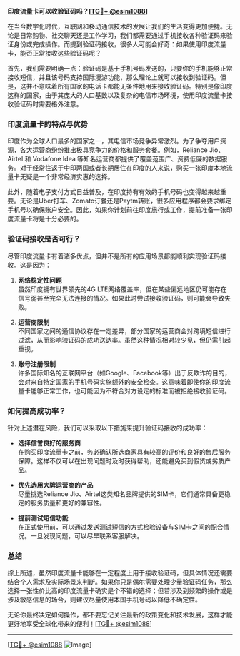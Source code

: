 **印度流量卡可以收验证码吗？[[TG💪+ @esim1088](https://t.me/s/esim1088)]**

在当今数字化时代，互联网和移动通信技术的发展让我们的生活变得更加便捷。无论是日常购物、社交聊天还是工作学习，我们都需要通过手机接收各种验证码来验证身份或完成操作。而提到验证码接收，很多人可能会好奇：如果使用印度流量卡，能否正常接收这些验证码呢？

首先，我们需要明确一点：验证码是基于手机号码发送的，只要你的手机能够正常接收短信，并且该号码支持国际漫游功能，那么理论上就可以接收到验证码。但是，这并不意味着所有国家的电话卡都能无条件地用来接收验证码。特别是像印度这样的国家，由于其庞大的人口基数以及复杂的电信市场环境，使用印度流量卡接收验证码时需要格外注意。

### 印度流量卡的特点与优势

印度作为全球人口最多的国家之一，其电信市场竞争异常激烈。为了争夺用户资源，各大运营商纷纷推出极具竞争力的价格和服务套餐。例如，Reliance Jio、Airtel 和 Vodafone Idea 等知名运营商都提供了覆盖范围广、资费低廉的数据服务。对于经常往返于中印两国或者长期居住在印度的人来说，购买一张印度本地流量卡无疑是一个非常经济实惠的选择。

此外，随着电子支付方式日益普及，在印度持有有效的手机号码也变得越来越重要。无论是Uber打车、Zomato订餐还是Paytm转账，很多应用程序都会要求绑定手机号以确保账户安全。因此，如果你计划前往印度旅行或工作，提前准备一张印度流量卡将是十分必要的。

### 验证码接收是否可行？

尽管印度流量卡有着诸多优点，但并不是所有的应用场景都能顺利实现验证码接收。这是因为：

1. **网络稳定性问题**  
   虽然印度拥有世界领先的4G LTE网络覆盖率，但在某些偏远地区仍可能存在信号弱甚至完全无法连接的情况。如果此时尝试接收验证码，则可能会导致失败。

2. **运营商限制**  
   不同国家之间的通信协议存在一定差异，部分国家的运营商会对跨境短信进行过滤，从而影响验证码的成功送达率。虽然这种情况相对较少见，但仍需引起重视。

3. **账号注册限制**  
   许多国际知名的互联网平台（如Google、Facebook等）出于反欺诈的目的，会对来自特定国家的手机号码实施额外的安全检查。这意味着即使你的印度流量卡能够正常工作，也可能因为不符合对方设定的标准而被拒绝接收验证码。

### 如何提高成功率？

针对上述潜在风险，我们可以采取以下措施来提升验证码接收的成功率：

- **选择信誉良好的服务商**  
  在购买印度流量卡之前，务必确认所选商家具有较高的评价和良好的售后服务保障。这样不仅可以在出现问题时及时获得帮助，还能避免买到假货或劣质产品。

- **优先选用大牌运营商的产品**  
  尽量挑选Reliance Jio、Airtel这类知名品牌提供的SIM卡，它们通常具备更稳定的服务质量和更好的兼容性。

- **提前测试短信功能**  
  在正式使用前，可以通过发送测试短信的方式检验设备与SIM卡之间的配合情况。一旦发现问题，可以尽早联系客服解决。

### 总结

综上所述，虽然印度流量卡能够在一定程度上用于接收验证码，但具体情况还需要结合个人需求及实际场景来判断。如果你只是偶尔需要处理少量验证码任务，那么选择一张性价比高的印度流量卡确实是个不错的选择；但若涉及到频繁的操作或是涉及敏感信息的场合，则建议尽量使用本国手机号码以降低不确定性。

无论你最终决定如何操作，都不要忘记关注最新的政策变化和技术发展，这样才能更好地享受全球化带来的便利！[[TG💪+ @esim1088](https://t.me/s/esim1088)]

---

[[TG💪+ @esim1088](https://t.me/s/esim1088) ![Image](https://i.postimg.cc/4NQfJmqS/Snipaste-2025-05-13-00-14-12.png)]